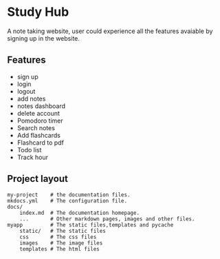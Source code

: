 # Study Hub

A note taking website, user could experience all the features avaiable by signing up in the website.


## Features
- sign up
- login 
- logout
- add notes
- notes dashboard
- delete account
- Pomodoro timer
- Search notes
- Add flashcards
- Flashcard to pdf
- Todo list
- Track hour


## Project layout
    my-project    # the documentation files.
    mkdocs.yml    # The configuration file.
    docs/
        index.md  # The documentation homepage.
        ...       # Other markdown pages, images and other files.
    myapp         # The static files,templates and pycache
        static/   # The static files
        css       # The css files
        images    # The image files
        templates # The html files



